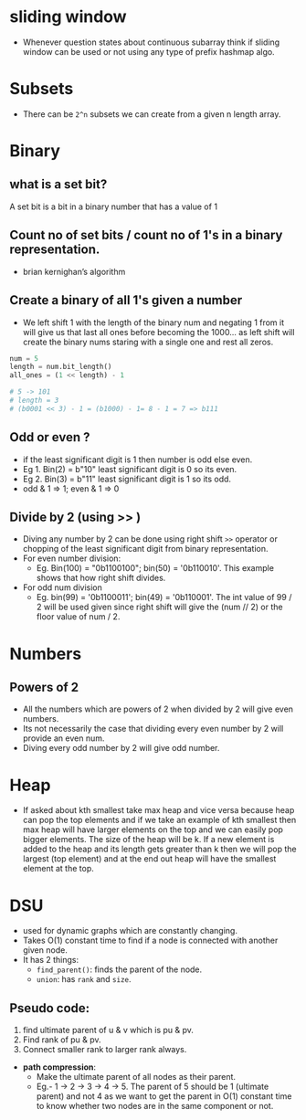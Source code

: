 # sliding window

- Whenever question states about continuous subarray think if sliding window can be used or not using any type of prefix hashmap algo.

# Subsets

- There can be `2^n` subsets we can create from a given n length array.

# Binary

## what is a set bit?

A set bit is a bit in a binary number that has a value of 1

## Count no of set bits / count no of 1's in a binary representation.

- brian kernighan’s algorithm

## Create a binary of all 1's given a number

- We left shift 1 with the length of the binary num and negating 1 from it will give us that last all ones before becoming the 1000...
  as left shift will create the binary nums staring with a single one and rest all zeros.

```py
num = 5
length = num.bit_length()
all_ones = (1 << length) - 1

# 5 -> 101
# length = 3
# (b0001 << 3) - 1 = (b1000) - 1= 8 - 1 = 7 => b111
```

## Odd or even ?

- if the least significant digit is 1 then number is odd else even.
- Eg 1. Bin(2) = b"10" least significant digit is 0 so its even.
- Eg 2. Bin(3) = b"11" least significant digit is 1 so its odd.
- odd & 1 => 1; even & 1 => 0

## Divide by 2 (using >> )

- Diving any number by 2 can be done using right shift `>>` operator or chopping of the least significant digit from binary representation.
- For even number division:
  - Eg. Bin(100) = "0b1100100"; bin(50) = '0b110010'. This example shows that how right shift divides.
- For odd num division
  - Eg. bin(99) = '0b1100011'; bin(49) = '0b110001'. The int value of 99 / 2 will be used given since right shift will give the (num // 2) or the floor value of num / 2.

# Numbers

## Powers of 2

- All the numbers which are powers of 2 when divided by 2 will give even numbers.
- Its not necessarily the case that dividing every even number by 2 will provide an even num.
- Diving every odd number by 2 will give odd number.

# Heap

- If asked about kth smallest take max heap and vice versa because heap can pop the top elements and if we take an example of kth smallest then max heap will have larger elements on the top and we can easily pop bigger elements. The size of the heap will be k. If a new element is added to the heap and its length gets greater than k then we will pop the largest (top element) and at the end out heap will have the smallest element at the top.

# DSU

- used for dynamic graphs which are constantly changing.
- Takes O(1) constant time to find if a node is connected with another given node.
- It has 2 things:
  - `find_parent()`: finds the parent of the node.
  - `union`: has `rank` and `size`.

## Pseudo code:

1. find ultimate parent of u & v which is pu & pv.
2. Find rank of pu & pv.
3. Connect smaller rank to larger rank always.

- **path compression**:
  - Make the ultimate parent of all nodes as their parent.
  - Eg.- 1 -> 2 -> 3 -> 4 -> 5. The parent of 5 should be 1 (ultimate parent) and not 4 as we want to get the parent in O(1) constant time to know whether two nodes are in the same component or not.
